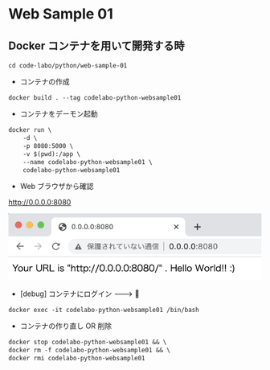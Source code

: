 # Web Sample 01

## Docker コンテナを用いて開発する時

```
cd code-labo/python/web-sample-01
```

+ コンテナの作成

```
docker build . --tag codelabo-python-websample01
```

+ コンテナをデーモン起動

```
docker run \
    -d \
    -p 8080:5000 \
    -v $(pwd):/app \
    --name codelabo-python-websample01 \
    codelabo-python-websample01
```

+ Web ブラウザから確認

http://0.0.0.0:8080

![](./01.png)

+ [debug] コンテナにログイン ---> :whale:

```
docker exec -it codelabo-python-websample01 /bin/bash
```

+ コンテナの作り直し OR 削除

```
docker stop codelabo-python-websample01 && \
docker rm -f codelabo-python-websample01 && \
docker rmi codelabo-python-websample01
```
